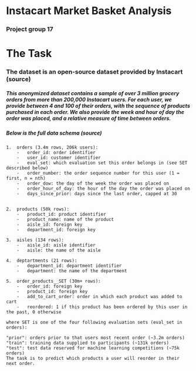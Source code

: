 # Instacart Market Basket Analysis

### Project group 17

# The Task
### The dataset is an open-source dataset provided by Instacart (source)

##### This anonymized dataset contains a sample of over 3 million grocery orders from more than 200,000 Instacart users. For each user, we provide between 4 and 100 of their orders, with the sequence of products purchased in each order. We also provide the week and hour of day the order was placed, and a relative measure of time between orders.

##### Below is the full data schema (source)
```
1.	orders (3.4m rows, 206k users):
	-	order_id: order identifier
	-	user_id: customer identifier
	-	eval_set: which evaluation set this order belongs in (see SET described below)
	-	order_number: the order sequence number for this user (1 = first, n = nth)
	-	order_dow: the day of the week the order was placed on
	-	order_hour_of_day: the hour of the day the order was placed on
	-	days_since_prior: days since the last order, capped at 30
										

2. 	products (50k rows):
	-	product_id: product identifier
	-	product_name: name of the product
	-	aisle_id: foreign key
	-	department_id: foreign key

3.	aisles (134 rows):
	-	aisle_id: aisle identifier
	-	aisle: the name of the aisle
	
4.	deptartments (21 rows):
	-	department_id: department identifier
	-	department: the name of the department
	
5.	order_products__SET (30m+ rows):
	-	order_id: foreign key
	-	product_id: foreign key
	-	add_to_cart_order: order in which each product was added to cart
	-	reordered: 1 if this product has been ordered by this user in the past, 0 otherwise
	
where SET is one of the four following evaluation sets (eval_set in orders):

"prior": orders prior to that users most recent order (~3.2m orders)
"train": training data supplied to participants (~131k orders)
"test": test data reserved for machine learning competitions (~75k orders)
The task is to predict which products a user will reorder in their next order. 
```